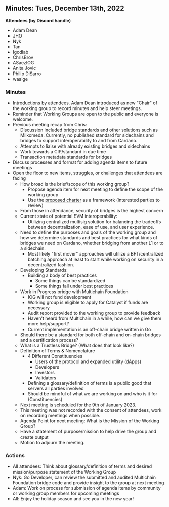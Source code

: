 ## Minutes: Tues, December 13th, 2022

**Attendees (by Discord handle)**

* Adam Dean
* JHO
* Nyk
* Tan
* Igodlab
* ChrisBrov
* ASaezIOG
* Anita Jovic
* Philip DiSarro
* waalge

### Minutes

* Introductions by attendees. Adam Dean introduced as new "Chair" of the working group to
  record minutes and help steer meetings.
* Reminder that Working Groups are open to the public and everyone is welcome.
* Previous meeting recap from Chris:
  * Discussion included bridge standards and other solutions such as Milkomeda. 
    Currently, no published standard for sidechains and bridges to support 
    interoperability to and from Cardano.
  * Attempts to liaise with already existing bridges and sidechains
  * Work towards a CIP/standard in due time
  * Transaction metadata standards for bridges
* Discuss processes and format for adding agenda items to future meetings
* Open the floor to new items, struggles, or challenges that attendees are facing
  * How broad is the brief/scope of this working group?
    * Propose agenda item for next meeting to define the scope of the working group
    * Use the [proposed charter](../CHARTER.md) as a framework (interested parties to review)
  * From those in attendance, security of bridges is the highest concern
  * Current state of potential EVM interoperability:
    * Utilizing centralized multisig solution for balancing the tradeoffs between
      decentralization, ease of use, and user experience.
  * Need to define the purposes and goals of the working group and how we determine 
    standards and best practices for what kinds of bridges we need on Cardano, whether
    bridging from another L1 or to a sidechain.
    * Most likely "first mover" approaches will utilize a BFT/centralized batching approach
      at least to start while working on security in a decentralized fashion.
  * Developing Standards:
    * Building a body of best practices
      * Some things can be standardized
      * Some things fall under best practices
  * Work in Progress bridge with Multichain Foundation
    * IOG will not fund development
    * Working group is eligible to apply for Catalyst if funds are necessary
    * Audit report provided to the working group to provide feedback
    * Haven't heard from Multichain in a while, how can we give them more help/support?
    * Current implementation is an off-chain bridge written in Go
  * Should there be a standard for both off-chain and on-chain bridges and a certification process?
  * What is a Trustless Bridge? (What does that look like?)
  * Definition of Terms & Nomenclature
    * 4 Different Constituencies
      * Users of the protocol and expanded utility (dApps)
      * Developers
      * Investors
      * Validators
    * Defining a glossary/definition of terms is a public good that servers all parties involved
    * Should be mindful of what we are working on and who is it for (Constituencies)
  * Next meeting is scheduled for the 9th of January 2023.
  * This meeting was not recorded with the consent of attendees, work on recording meetings when possible.
  * Agenda Point for next meeting: What is the Mission of the Working Group?
  * Have a statement of purpose/mission to help drive the group and create output
  * Motion to adjourn the meeting.

### Actions ###

* All attendees: Think about glossary/definition of terms and desired mission/purpose statement of the Working Group
* Nyk: Go Developer, can review the submitted and audited Multichain Foundation bridge code and provide insight to the group at next meeting
* Adam: Work on process for submission of agenda items by community or working group members for upcoming meetings
* All: Enjoy the holiday season and see you in the new year!
